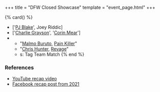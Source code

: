 +++
title = "DFW Closed Showcase"
template = "event_page.html"
+++

{% card() %}
- ['[PJ Blake](@/w/pj-blake.md)', Joey Riddic]
- ['[Charlie Grayson](@/w/madman-charlie.md)', '[Corin Mear](@/w/corin-mear.md)']
- - "[Malmo Buruto](@/w/malmo-buruto.md), [Pain Killer](@/w/pain-killer.md)"
  - "[Chris Hunter](@/w/chris-hunter.md), [Revage](@/w/rafael-kid.md)"
  - s: Tag Team Match
{% end %}

### References

* [YouTube recap video](https://youtu.be/-Fa7qIF4c40)
* [Facebook recap post from 2021](https://www.facebook.com/DreamFactoryWrestling/posts/pfbid07r5xqL7CvrTLHuqWh86cRLsyLziTkwoxQj2PAnftPo8K34EHukfsUcTHp8ywq8M1l)
